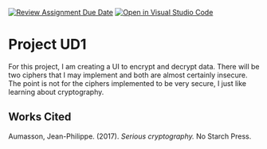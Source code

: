 [![Review Assignment Due Date](https://classroom.github.com/assets/deadline-readme-button-22041afd0340ce965d47ae6ef1cefeee28c7c493a6346c4f15d667ab976d596c.svg)](https://classroom.github.com/a/Rphn0-wg)
[![Open in Visual Studio Code](https://classroom.github.com/assets/open-in-vscode-2e0aaae1b6195c2367325f4f02e2d04e9abb55f0b24a779b69b11b9e10269abc.svg)](https://classroom.github.com/online_ide?assignment_repo_id=16374981&assignment_repo_type=AssignmentRepo)

# Project UD1
For this project, I am creating a UI to encrypt and decrypt data. 
There will be two ciphers that I may implement and both are almost certainly insecure. The point is not for the ciphers implemented to be very secure, I just like learning about cryptography. 

## Works Cited
Aumasson, Jean-Philippe. (2017). *Serious cryptography.* No Starch Press. 